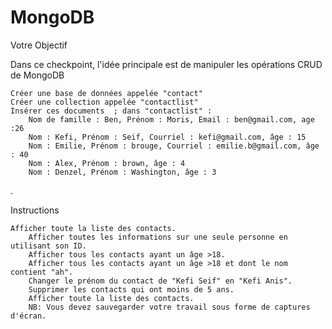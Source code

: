 # MongoDB
 Votre Objectif

Dans ce checkpoint, l'idée principale est de manipuler les opérations CRUD de MongoDB

    Créer une base de données appelée "contact"
    Créer une collection appelée "contactlist"
    Insérer ces documents  ; dans "contactlist" :
        Nom de famille : Ben, Prénom : Moris, Email : ben@gmail.com, age :26
        Nom : Kefi, Prénom : Seif, Courriel : kefi@gmail.com, âge : 15
        Nom : Emilie, Prénom : brouge, Courriel : emilie.b@gmail.com, âge : 40
        Nom : Alex, Prénom : brown, âge : 4
        Nom : Denzel, Prénom : Washington, âge : 3

.

Instructions

    Afficher toute la liste des contacts.
        Afficher toutes les informations sur une seule personne en utilisant son ID.
        Afficher tous les contacts ayant un âge >18.
        Afficher tous les contacts ayant un âge >18 et dont le nom contient "ah".
        Changer le prénom du contact de "Kefi Seif" en "Kefi Anis".
        Supprimer les contacts qui ont moins de 5 ans.
        Afficher toute la liste des contacts.
        NB: Vous devez sauvegarder votre travail sous forme de captures d'écran.
